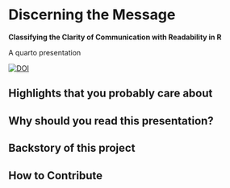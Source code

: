 # Discerning the Message
**Classifying the Clarity of Communication with Readability in R**


A quarto presentation


[![DOI](https://zenodo.org/badge/771740345.svg)](https://zenodo.org/doi/10.5281/zenodo.10815962)


## Highlights that you probably care about

## Why should you read this presentation?

## Backstory of this project

## How to Contribute

